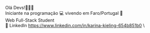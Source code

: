 Olá Devs!👩‍💻✨
\
Iniciante na programação 💻 vivendo em Faro/Portugal 📌
\
Web Full-Stack Student
\
💬 LinkedIn https://www.linkedin.com/in/karina-kieling-654b851b0
\

